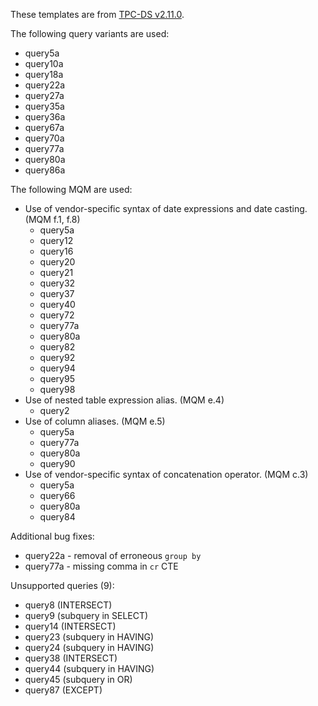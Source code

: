 These templates are from [TPC-DS v2.11.0](http://www.tpc.org/TPC_Documents_Current_Versions/download_programs/tools-download-request.asp?bm_type=TPC-DS&bm_vers=2.11.0&mode=CURRENT-ONLY). 

The following query variants are used:

- query5a
- query10a
- query18a
- query22a
- query27a
- query35a
- query36a
- query67a
- query70a
- query77a
- query80a
- query86a

The following MQM are used:

- Use of vendor-specific syntax of date expressions and date casting. (MQM f.1, f.8)
    - query5a
    - query12 
    - query16 
    - query20 
    - query21 
    - query32 
    - query37 
    - query40 
    - query72 
    - query77a
    - query80a
    - query82 
    - query92 
    - query94 
    - query95 
    - query98
- Use of nested table expression alias. (MQM e.4)
    - query2
- Use of column aliases. (MQM e.5)
    - query5a
    - query77a
    - query80a
    - query90
- Use of vendor-specific syntax of concatenation operator. (MQM c.3)
    - query5a
    - query66
    - query80a
    - query84

Additional bug fixes:

- query22a - removal of erroneous `group by`
- query77a - missing comma in `cr` CTE

Unsupported queries (9):

- query8 (INTERSECT)
- query9 (subquery in SELECT)
- query14 (INTERSECT)
- query23 (subquery in HAVING)
- query24 (subquery in HAVING)
- query38 (INTERSECT)
- query44 (subquery in HAVING)
- query45 (subquery in OR)
- query87 (EXCEPT)
